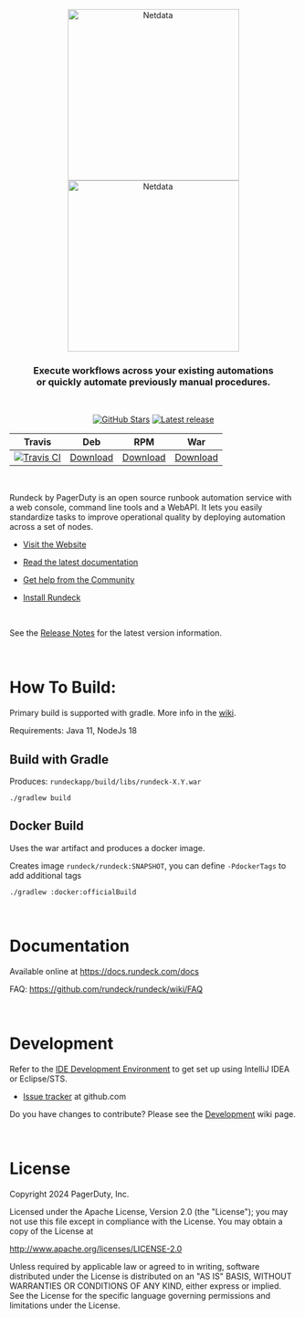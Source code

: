 <p align="center">
<a href="https://www.rundeck.com#gh-light-mode-only">
  <img src="https://www.rundeck.com/hubfs/Pager%20Duty%20Branding/RundeckbyPagerDuty.svg" alt="Netdata" width="300"/>
</a>
<a href="https://www.rundeck.com#gh-dark-mode-only">
  <img src="https://www.rundeck.com/hubfs/Pager%20Duty%20Branding/RundeckbyPagerDutyDM.svg" alt="Netdata" width="300"/>
</a>
</p>
<h3 align="center">Execute workflows across your existing automations<br /> or quickly automate previously manual procedures.</h3>

<br />
<p align="center">
<a href="https://github.com/rundeck/rundeck/"><img src="https://img.shields.io/github/stars/rundeck/rundeck?style=social" alt="GitHub Stars"></a>
<a href="https://github.com/rundeck/rundeck/releases/latest"><img src="https://img.shields.io/github/release/rundeck/rundeck.svg" alt="Latest release"></a>

<div align="center">

| Travis                                                                                                                 | Deb                                           | RPM                                           | War                                           |
| ---------------------------------------------------------------------------------------------------------------------- | --------------------------------------------- | --------------------------------------------- | --------------------------------------------- |
| [![Travis CI](https://travis-ci.org/rundeck/rundeck.svg?branch=master)](https://travis-ci.org/rundeck/rundeck/builds#) | [Download](https://www.rundeck.com/downloads) | [Download](https://www.rundeck.com/downloads) | [Download](https://www.rundeck.com/downloads) |

</div>

<br />

Rundeck by PagerDuty is an open source runbook automation service with a web console, command line tools and a WebAPI. It lets you easily standardize tasks to improve operational quality by deploying automation across a set of nodes.

- [Visit the Website](https://www.rundeck.com)

- [Read the latest documentation](https://docs.rundeck.com/docs/)

- [Get help from the Community](https://community.pagerduty.com/ask-a-product-question-2)

- [Install Rundeck](https://docs.rundeck.com/docs/administration/install/installing-rundeck.html)

<br />

See the [Release Notes](https://docs.rundeck.com/docs/history/) for the latest version information.

<br />

# How To Build:

Primary build is supported with gradle. More info in the [wiki](https://github.com/rundeck/rundeck/wiki/Building-and-Testing).

Requirements: Java 11, NodeJs 18

## Build with Gradle

Produces: `rundeckapp/build/libs/rundeck-X.Y.war`

    ./gradlew build

## Docker Build

Uses the war artifact and produces a docker image.

Creates image `rundeck/rundeck:SNAPSHOT`, you can define `-PdockerTags` to add additional tags

    ./gradlew :docker:officialBuild

<br />

# Documentation

Available online at <https://docs.rundeck.com/docs>

FAQ: <https://github.com/rundeck/rundeck/wiki/FAQ>

<br />

# Development

Refer to the [IDE Development Environment](https://github.com/rundeck/rundeck/wiki/IDE-Development-Environment) to get set up using IntelliJ IDEA or Eclipse/STS.

- [Issue tracker](https://github.com/rundeck/rundeck/issues) at github.com

Do you have changes to contribute? Please see the [Development](https://github.com/rundeck/rundeck/wiki/Development) wiki page.

<br />

# License

Copyright 2024 PagerDuty, Inc.

Licensed under the Apache License, Version 2.0 (the "License");
you may not use this file except in compliance with the License.
You may obtain a copy of the License at

http://www.apache.org/licenses/LICENSE-2.0

Unless required by applicable law or agreed to in writing, software
distributed under the License is distributed on an "AS IS" BASIS,
WITHOUT WARRANTIES OR CONDITIONS OF ANY KIND, either express or implied.
See the License for the specific language governing permissions and
limitations under the License.
